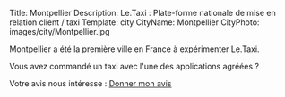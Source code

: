 Title: Montpellier
Description: Le.Taxi : Plate-forme nationale de mise en relation client / taxi
Template: city
CityName: Montpellier
CityPhoto: images/city/Montpellier.jpg

Montpellier a été la première ville en France à expérimenter Le.Taxi.

Vous avez commandé un taxi avec l'une des applications agréées ?

Votre avis nous intéresse : <a href="https://docs.google.com/forms/d/19ZuQSpQ5vcIq4DQdo-Fohlg25N_7io-9cpoXGFPAmzM/viewform" class="button">
<span><i class="fa fa-thumbs-up"></i></span>Donner mon avis</a>

